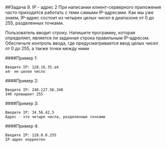 ##Задача 9. IP - адрес 2
При написании клиент-серверного приложения часто приходится работать с теми самыми IP-адресами. Как мы уже знаем, IP-адрес состоит из четырех целых чисел в диапазоне от 0 до 255, разделенных точками.

Пользователь вводит строку. Напишите программу, которая определяет, является ли заданная строка правильным IP-адресом. Обеспечьте контроль ввода, где предусматривается ввод целых чисел от 0 до 255, а также точки между ними

####Пример 1:
```
Введите IP: 128.16.35.a4
a4- не целое число
```
####Пример 2:
```
Введите IP: 240.127.56.340
340 превышает 255
```
####Пример 3:
```
Введите IP: 34.56.42,5
Адрес - это четыре числа, разделенные точками
```
####Пример 4:
```
Введите IP: 128.0.0.255
IP-адрес корректен
```
